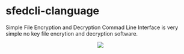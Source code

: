 # sfedcli-clanguage

Simple File Encryption and Decryption Commad Line Interface is very simple no key file encrytion and decryption software.

<center>
<img src="./screenshot.png">
</center>
